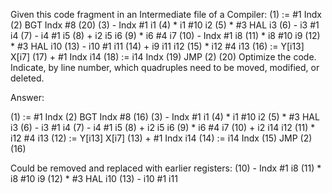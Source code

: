 Given this code fragment in an Intermediate file of a Compiler:
(1) := #1 Indx
(2) BGT Indx #8 (20)
(3) - Indx #1 i1
(4) * i1 #10 i2
(5) * #3 HAL i3
(6) - i3 #1 i4
(7) - i4 #1 i5
(8) + i2 i5 i6
(9) * i6 #4 i7
(10) - Indx #1 i8
(11) * i8 #10 i9
(12) * #3 HAL i10
(13) - i10 #1 i11
(14) + i9 i11 i12
(15) * i12 #4 i13
(16) := Y[i13] X[i7]
(17) + #1 Indx i14
(18) := i14 Indx
(19) JMP (2)
(20)
Optimize the code.
Indicate, by line number, which quadruples need to be moved,
modified, or deleted.

Answer:

(1) := #1 Indx
(2) BGT Indx #8 (16)
(3) - Indx #1 i1
(4) * i1 #10 i2
(5) * #3 HAL i3
(6) - i3 #1 i4
(7) - i4 #1 i5
(8) + i2 i5 i6
(9) * i6 #4 i7
(10) + i2 i14 i12
(11) * i12 #4 i13
(12) := Y[i13] X[i7]
(13) + #1 Indx i14
(14) := i14 Indx
(15) JMP (2)
(16)


Could be removed and replaced with earlier registers:
(10) - Indx #1 i8
(11) * i8 #10 i9
(12) * #3 HAL i10
(13) - i10 #1 i11